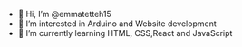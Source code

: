 - 👋 Hi, I’m @emmatetteh15
- 👀 I’m interested in Arduino and Website development 
- 🌱 I’m currently learning HTML, CSS,React and JavaScript


<!---
emmatetteh15/emmatetteh15 is a ✨ special ✨ repository because its `README.md` (this file) appears on your GitHub profile.
You can click the Preview link to take a look at your changes.
--->
